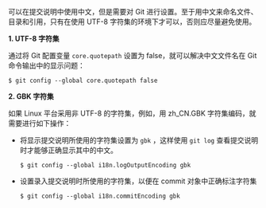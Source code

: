 可以在提交说明中使用中文，但是需要对 Git 进行设置。至于用中文来命名文件、目录和引用，只有在使用 UTF-8 字符集的环境下才可以，否则应尽量避免使用。

**1. UTF-8 字符集**

通过将 Git 配置变量 `core.quotepath` 设置为 false，就可以解决中文文件名在 Git 命令输出中的显示问题：

```shell
$ git config --global core.quotepath false
```

**2. GBK 字符集**

如果 Linux 平台采用非 UTF-8 的字符集，例如，用 zh_CN.GBK 字符集编码，就需要进行如下操作：

+ 将显示提交说明所使用的字符集设置为 `gbk` ，这样使用 `git log` 查看提交说明时才能够正确显示其中的中文。

  ```shell
  $ git config --global i18n.logOutputEncoding gbk
  ```

+ 设置录入提交说明时所使用的字符集，以便在 commit 对象中正确标注字符集

  ```shell
  $ git config --global i18n.commitEncoding gbk
  ```

  